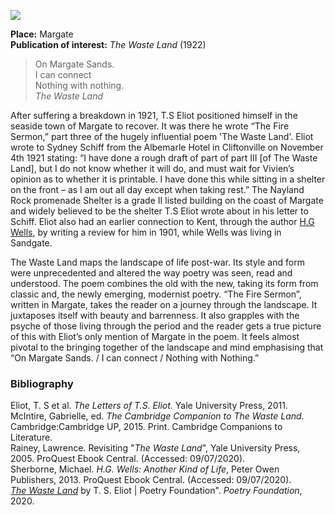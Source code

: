 <a href="https://dev.visual-essays.app"><img src="https://dev-visual-essays.netlify.app/images/ve-button.png"></a>
<param ve-config title="Thomas Stearns Eliot (T.S Eliot) (1888-1965)" author="Simone Blandford" layout="vtl" 
banner="https://stor.artstor.org/stor/0d641b7a-318e-4c7f-8789-6452984df301">

<param ve-entity eid="Q618045" aliases="Margate">

**Place:** Margate   
**Publication of interest:** _The Waste Land_ (1922)
>On Margate Sands.   
I can connect   
Nothing with nothing.  
_The Waste Land_
<param ve-image url="https://stor.artstor.org/stor/bf760fe0-4461-43e7-abf2-231fef1033d4" label="Blue Plaque at Nayland Rock Shelter" attribution="© Martin Crowther">

After suffering a breakdown in 1921, T.S Eliot positioned himself in the seaside town of Margate to recover.  It was there he wrote “The Fire Sermon,” part three of the hugely influential poem 'The Waste Land'.   Eliot wrote to Sydney Schiff from the Albemarle Hotel in Cliftonville on November 4th 1921 stating: “I have done a rough draft of part of part III [of The Waste Land], but I do not know whether it will do, and must wait for Vivien’s opinion as to whether it is printable. I have done this while sitting in a shelter on the front – as I am out all day except when taking rest.”  The Nayland Rock promenade Shelter is a grade II listed building on the coast of Margate and widely believed to be the shelter T.S Eliot wrote about in his letter to Schiff.  Eliot also had an earlier connection to Kent, through the author [H.G Wells](/20c/20c-wellshg-biography), by writing a review for him in 1901, while Wells was living in Sandgate.  
<param ve-image url="https://stor.artstor.org/stor/3732a411-bdb3-4fe9-a464-1aeb2ac8d7ad" label="Nayland Rock Shelter" attribution="© Martin Crowther">

The Waste Land maps the landscape of life post-war. Its style and form were unprecedented and altered the way poetry was seen, read and understood.  The poem combines the old with the new, taking its form from classic and, the newly emerging, modernist poetry. “The Fire Sermon”, written in Margate, takes the reader on a journey through the landscape. It juxtaposes itself with beauty and barrenness. It also grapples with the psyche of those living through the period and the reader gets a true picture of this with Eliot’s only mention of Margate in the poem. It feels almost pivotal to the bringing together of the landscape and mind emphasising that “On Margate Sands. / I can connect / Nothing with Nothing.”   
<param ve-image url="https://stor.artstor.org/stor/6b2b48c1-ee71-4b39-88a1-7b4bff52ae2e" label="Margate" attribution="© Martin Crowther">

### Bibliography 

Eliot, T. S et al. _The Letters of T.S. Eliot_. Yale University Press, 2011.   
McIntire, Gabrielle, ed. _The Cambridge Companion to The Waste Land_. Cambridge:Cambridge UP, 2015. Print. Cambridge Companions to Literature.   
Rainey, Lawrence. Revisiting "_The Waste Land_", Yale University Press, 2005. ProQuest Ebook Central. (Accessed: 09/07/2020).   
Sherborne, Michael. _H.G. Wells: Another Kind of Life_, Peter Owen Publishers, 2013. ProQuest Ebook Central. (Accessed: 09/07/2020).   
[_The Waste Land_](https://www.poetryfoundation.org/poems/47311/the-waste-land.) by T. S. Eliot | Poetry Foundation". _Poetry Foundation_, 2020.    
<param ve-image url="https://stor.artstor.org/stor/43f708f9-0d08-4e7a-9f99-50e869e44ac2" label="Seats inside Nayland Rock Shelter" attribution="© Martin Crowther">





